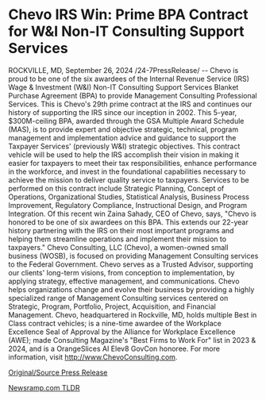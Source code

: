 # Chevo IRS Win: Prime BPA Contract for W&I Non-IT Consulting Support Services

ROCKVILLE, MD, September 26, 2024 /24-7PressRelease/ -- Chevo is proud to be one of the six awardees of the Internal Revenue Service (IRS) Wage & Investment (W&I) Non-IT Consulting Support Services Blanket Purchase Agreement (BPA) to provide Management Consulting Professional Services. This is Chevo's 29th prime contract at the IRS and continues our history of supporting the IRS since our inception in 2002.  This 5-year, $300M-ceiling BPA, awarded through the GSA Multiple Award Schedule (MAS), is to provide expert and objective strategic, technical, program management and implementation advice and guidance to support the Taxpayer Services' (previously W&I) strategic objectives.  This contract vehicle will be used to help the IRS accomplish their vision in making it easier for taxpayers to meet their tax responsibilities, enhance performance in the workforce, and invest in the foundational capabilities necessary to achieve the mission to deliver quality service to taxpayers. Services to be performed on this contract include Strategic Planning, Concept of Operations, Organizational Studies, Statistical Analysis, Business Process Improvement, Regulatory Compliance, Instructional Design, and Program Integration.   Of this recent win Zaina Sahady, CEO of Chevo, says, "Chevo is honored to be one of six awardees on this BPA. This extends our 22-year history partnering with the IRS on their most important programs and helping them streamline operations and implement their mission to taxpayers."  Chevo Consulting, LLC (Chevo), a women-owned small business (WOSB), is focused on providing Management Consulting services to the Federal Government. Chevo serves as a Trusted Advisor, supporting our clients' long-term visions, from conception to implementation, by applying strategy, effective management, and communications. Chevo helps organizations change and evolve their business by providing a highly specialized range of Management Consulting services centered on Strategic, Program, Portfolio, Project, Acquisition, and Financial Management. Chevo, headquartered in Rockville, MD, holds multiple Best in Class contract vehicles; is a nine-time awardee of the Workplace Excellence Seal of Approval by the Alliance for Workplace Excellence (AWE); made Consulting Magazine's "Best Firms to Work For" list in 2023 & 2024, and is a OrangeSlices AI Elev8 GovCon honoree.   For more information, visit http://www.ChevoConsulting.com. 

[Original/Source Press Release](https://www.24-7pressrelease.com/press-release/514628/chevo-irs-win-prime-bpa-contract-for-wi-non-it-consulting-support-services) 

[Newsramp.com TLDR](https://newsramp.com/None) 